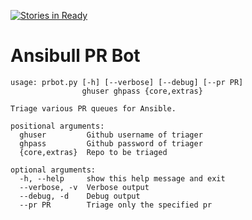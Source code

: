 [![Stories in Ready](https://badge.waffle.io/ansibull/ansibullbot.png?label=ready&title=Ready)](https://waffle.io/ansibull/ansibullbot)
# Ansibull PR Bot

```
usage: prbot.py [-h] [--verbose] [--debug] [--pr PR]
                ghuser ghpass {core,extras}

Triage various PR queues for Ansible.

positional arguments:
  ghuser         Github username of triager
  ghpass         Github password of triager
  {core,extras}  Repo to be triaged

optional arguments:
  -h, --help     show this help message and exit
  --verbose, -v  Verbose output
  --debug, -d    Debug output
  --pr PR        Triage only the specified pr
```

